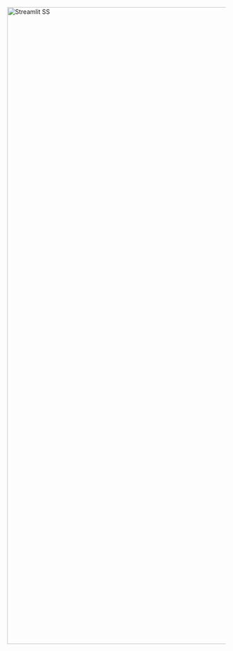 <img width="1470" alt="Streamlit SS" src="https://github.com/user-attachments/assets/d8bbac5f-6fc9-4ef9-bcde-29c2d8acab87" />
